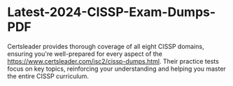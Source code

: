 # Latest-2024-CISSP-Exam-Dumps-PDF
Certsleader provides thorough coverage of all eight CISSP domains, ensuring you're well-prepared for every aspect of the https://www.certsleader.com/isc2/cissp-dumps.html. Their practice tests focus on key topics, reinforcing your understanding and helping you master the entire CISSP curriculum.
